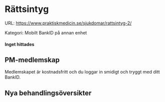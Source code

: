 # Rättsintyg

URL: https://www.praktiskmedicin.se/sjukdomar/rattsintyg-2/



Kategori: Mobilt BankID på annan enhet

#### Inget hittades

## PM-medlemskap

Medlemskapet är kostnadsfritt och du loggar in smidigt och tryggt med ditt BankID.

## Nya behandlingsöversikter

